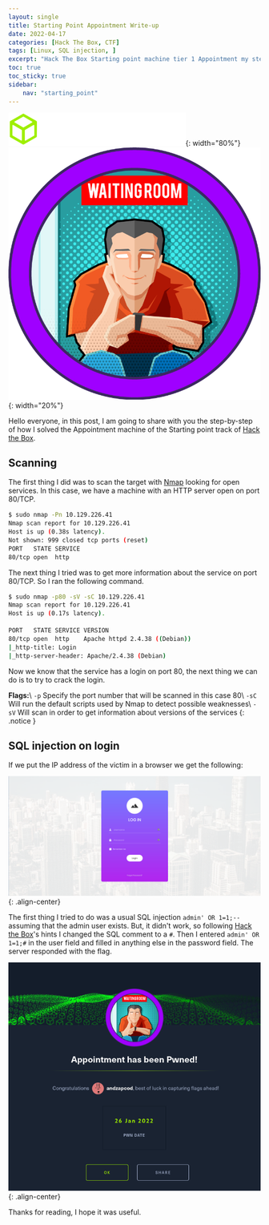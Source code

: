 ```yaml
---
layout: single
title: Starting Point Appointment Write-up
date: 2022-04-17
categories: [Hack The Box, CTF] 
tags: [Linux, SQL injection, ]
excerpt: "Hack The Box Starting point machine tier 1 Appointment my step-by-step solution"
toc: true
toc_sticky: true
sidebar:
    nav: "starting_point"
---
```


![logo](/assets/img/htb/logo-htb.svg){: width="80%"}![appointment-logo](/assets/img/htb/starting-point/appointment/a9ddcda8d2f6eb388c6717de2caff896.png){: width="20%"}

Hello everyone, in this post, I am going to share with you the step-by-step of how I solved the Appointment machine of the Starting point track of [Hack the Box](https://app.hackthebox.com/).

## Scanning

The first thing I did was to scan the target with [Nmap](https://nmap.org) looking for open services. In this case, we have a machine with an HTTP server open on port 80/TCP.

```bash
$ sudo nmap -Pn 10.129.226.41
Nmap scan report for 10.129.226.41
Host is up (0.38s latency).
Not shown: 999 closed tcp ports (reset)
PORT   STATE SERVICE
80/tcp open  http
```

The next thing I tried was to get more information about the service on port 80/TCP. So I ran the following command.

```bash
$ sudo nmap -p80 -sV -sC 10.129.226.41
Nmap scan report for 10.129.226.41
Host is up (0.17s latency).

PORT   STATE SERVICE VERSION
80/tcp open  http    Apache httpd 2.4.38 ((Debian))
|_http-title: Login
|_http-server-header: Apache/2.4.38 (Debian)
```

Now we know that the service has a login on port 80, the next thing we can do is to try to crack the login.

**Flags:**\\
`-p` Specify the port number that will be scanned in this case 80\\
`-sC` Will run the default scripts used by Nmap to detect possible weaknesses\\
`-sV` Will scan in order to get information about versions of the services
{: .notice }

## SQL injection on login

If we put the IP address of the victim in a browser we get the following:

![login](/assets/img/htb/starting-point/appointment/login.png){: .align-center}

The first thing I tried to do was a usual SQL injection `admin' OR 1=1;--` assuming that the admin user exists. But, it didn't work, so following [Hack the Box](https://app.hackthebox.com/)'s hints I changed the SQL comment to a `#`. Then I entered `admin' OR 1=1;#` in the user field and filled in anything else in the password field. The server responded with the flag.

![pwned](/assets/img/htb/starting-point/appointment/pwned.png){: .align-center}

Thanks for reading, I hope it was useful.